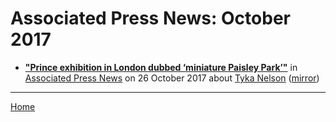 # Associated Press News: October 2017

 - [**"Prince exhibition in London dubbed ‘miniature Paisley Park’"**](https://www.apnews.com/addbfdacbdd04a7288d8aab8806575e2) in [Associated Press News](https://www.apnews.com/) on 26 October 2017 about [Tyka Nelson](https://bjmdotnet.github.io/pr1nc3/topics/tyka-nelson/) ([mirror](https://web.archive.org/web/*/https://www.apnews.com/addbfdacbdd04a7288d8aab8806575e2))

----

[Home](./)
